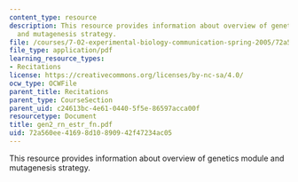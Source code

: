 ```yaml
---
content_type: resource
description: This resource provides information about overview of genetics module
  and mutagenesis strategy.
file: /courses/7-02-experimental-biology-communication-spring-2005/72a560ee41698d10890942f47234ac05_gen2_rn_estr_fn.pdf
file_type: application/pdf
learning_resource_types:
- Recitations
license: https://creativecommons.org/licenses/by-nc-sa/4.0/
ocw_type: OCWFile
parent_title: Recitations
parent_type: CourseSection
parent_uid: c24613bc-4e61-0440-5f5e-86597acca00f
resourcetype: Document
title: gen2_rn_estr_fn.pdf
uid: 72a560ee-4169-8d10-8909-42f47234ac05
---
```

This resource provides information about overview of genetics module and mutagenesis strategy.